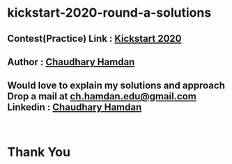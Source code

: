 # kickstart-2020-round-a-solutions

<h2> Contest(Practice) Link : <a href = "https://codingcompetitions.withgoogle.com/kickstart/round/000000000019ffc7">Kickstart 2020 </a> </h2>

<h2> Author : <a href="https://chaudharyhamdan.me/">Chaudhary Hamdan</a></h2>

<h2> Would love to explain my solutions and approach <br>
Drop a mail at <a href="mailto:ch.hamdan.edu@gmail.com">ch.hamdan.edu@gmail.com</a> <br>
Linkedin : <a href="https://www.linkedin.com/in/chaudhary-hamdan-34ab5b1a6/">Chaudhary Hamdan </a></h2><br>
  
# Thank You
